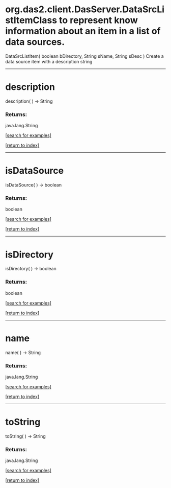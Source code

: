 # org.das2.client.DasServer.DataSrcListItemClass to represent know information about an item in a list of data sources.
DataSrcListItem( boolean bDirectory, String sName, String sDesc )
Create a data source item with a description string

***
<a name="description"></a>
# description
description(  ) &rarr; String



### Returns:
java.lang.String


<a href="https://github.com/autoplot/dev/search?q=description&unscoped_q=description">[search for examples]</a>

<a href="https://github.com/autoplot/documentation/blob/master/javadoc/index-all.md">[return to index]</a>

***
<a name="isDataSource"></a>
# isDataSource
isDataSource(  ) &rarr; boolean



### Returns:
boolean


<a href="https://github.com/autoplot/dev/search?q=isDataSource&unscoped_q=isDataSource">[search for examples]</a>

<a href="https://github.com/autoplot/documentation/blob/master/javadoc/index-all.md">[return to index]</a>

***
<a name="isDirectory"></a>
# isDirectory
isDirectory(  ) &rarr; boolean



### Returns:
boolean


<a href="https://github.com/autoplot/dev/search?q=isDirectory&unscoped_q=isDirectory">[search for examples]</a>

<a href="https://github.com/autoplot/documentation/blob/master/javadoc/index-all.md">[return to index]</a>

***
<a name="name"></a>
# name
name(  ) &rarr; String



### Returns:
java.lang.String


<a href="https://github.com/autoplot/dev/search?q=name&unscoped_q=name">[search for examples]</a>

<a href="https://github.com/autoplot/documentation/blob/master/javadoc/index-all.md">[return to index]</a>

***
<a name="toString"></a>
# toString
toString(  ) &rarr; String



### Returns:
java.lang.String


<a href="https://github.com/autoplot/dev/search?q=toString&unscoped_q=toString">[search for examples]</a>

<a href="https://github.com/autoplot/documentation/blob/master/javadoc/index-all.md">[return to index]</a>

